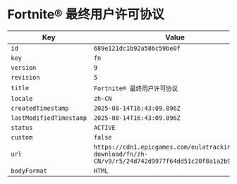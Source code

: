 # Fortnite® 最终用户许可协议

| Key | Value |
| --- | ----- |
| `id` | `689e121dc1b92a586c59be0f` |
| `key` | `fn` |
| `version` | `9` |
| `revision` | `5` |
| `title` | `Fortnite® 最终用户许可协议` |
| `locale` | `zh-CN` |
| `createdTimestamp` | `2025-08-14T16:43:09.896Z` |
| `lastModifiedTimestamp` | `2025-08-14T16:43:09.896Z` |
| `status` | `ACTIVE` |
| `custom` | `false` |
| `url` | `https://cdn1.epicgames.com/eulatracking-download/fn/zh-CN/v9/r5/24d742d9977f64dd51c20f8a1a2b92c1.pdf` |
| `bodyFormat` | `HTML` |
